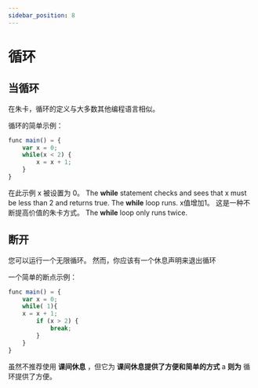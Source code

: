 ```yaml
---
sidebar_position: 8
---
```


# 循环

## 当循环

在朱卡，循环的定义与大多数其他编程语言相似。

循环的简单示例：

```jsx
func main() = {
    var x = 0;
    while(x < 2) {
        x = x + 1;
    }
}
```

在此示例 x 被设置为 0。 The **while** statement checks and sees that x must be less than 2 and returns true. The **while** loop runs. x值增加1。 这是一种不断提高价值的朱卡方式。 The **while** loop only runs twice.

## 断开
您可以运行一个无限循环。 然而，你应该有一个休息声明来退出循环

一个简单的断点示例：

```jsx
func main() = {
    var x = 0;
    while( 1){
    x = x + 1;
        if (x > 2) {
            break;
        }
    }
}
```

虽然不推荐使用 **课间休息** ，但它为 **课间休息提供了方便和简单的方式** a **则为** 循环提供了方便。